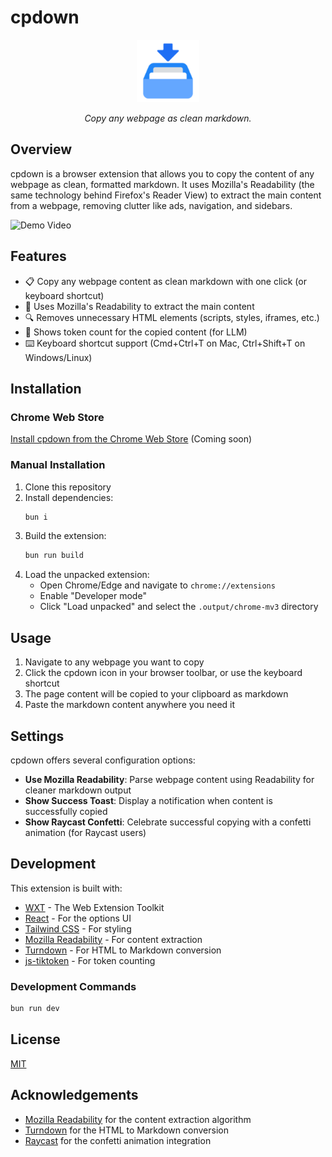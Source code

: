 # cpdown

<div align="center">
  <img src="./public/icon/128.png" alt="cpdown logo" width="100" height="100" />
  <p><em>Copy any webpage as clean markdown.</em></p>
</div>

## Overview

cpdown is a browser extension that allows you to copy the content of any webpage as clean, formatted markdown. It uses Mozilla's Readability (the same technology behind Firefox's Reader View) to extract the main content from a webpage, removing clutter like ads, navigation, and sidebars.

![Demo Video](https://github.com/user-attachments/assets/ce1e748a-86f3-4e5d-8613-f0856ad5c259)

## Features

- 📋 Copy any webpage content as clean markdown with one click (or keyboard shortcut)
- 📖 Uses Mozilla's Readability to extract the main content
- 🔍 Removes unnecessary HTML elements (scripts, styles, iframes, etc.)
- 🔢 Shows token count for the copied content (for LLM)
- ⌨️ Keyboard shortcut support (Cmd+Ctrl+T on Mac, Ctrl+Shift+T on Windows/Linux)

## Installation

### Chrome Web Store

[Install cpdown from the Chrome Web Store](#) (Coming soon)

### Manual Installation

1. Clone this repository
2. Install dependencies:
   ```bash
   bun i
   ```
3. Build the extension:
   ```bash
   bun run build
   ```
4. Load the unpacked extension:
   - Open Chrome/Edge and navigate to `chrome://extensions`
   - Enable "Developer mode"
   - Click "Load unpacked" and select the `.output/chrome-mv3` directory

## Usage

1. Navigate to any webpage you want to copy
2. Click the cpdown icon in your browser toolbar, or use the keyboard shortcut
3. The page content will be copied to your clipboard as markdown
4. Paste the markdown content anywhere you need it

## Settings

cpdown offers several configuration options:

- **Use Mozilla Readability**: Parse webpage content using Readability for cleaner markdown output
- **Show Success Toast**: Display a notification when content is successfully copied
- **Show Raycast Confetti**: Celebrate successful copying with a confetti animation (for Raycast users)

## Development

This extension is built with:

- [WXT](https://wxt.dev/) - The Web Extension Toolkit
- [React](https://react.dev/) - For the options UI
- [Tailwind CSS](https://tailwindcss.com/) - For styling
- [Mozilla Readability](https://github.com/mozilla/readability) - For content extraction
- [Turndown](https://github.com/mixmark-io/turndown) - For HTML to Markdown conversion
- [js-tiktoken](https://github.com/dqbd/tiktoken) - For token counting

### Development Commands

```bash
bun run dev
```

## License

[MIT](LICENSE)

## Acknowledgements

- [Mozilla Readability](https://github.com/mozilla/readability) for the content extraction algorithm
- [Turndown](https://github.com/mixmark-io/turndown) for the HTML to Markdown conversion
- [Raycast](https://www.raycast.com/) for the confetti animation integration
